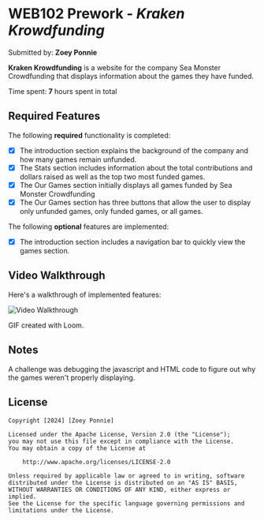 # WEB102 Prework - *Kraken Krowdfunding*

Submitted by: **Zoey Ponnie**

**Kraken Krowdfunding** is a website for the company Sea Monster Crowdfunding that displays information about the games they have funded.

Time spent: **7** hours spent in total

## Required Features

The following **required** functionality is completed:

* [X] The introduction section explains the background of the company and how many games remain unfunded.
* [X] The Stats section includes information about the total contributions and dollars raised as well as the top two most funded games.
* [X] The Our Games section initially displays all games funded by Sea Monster Crowdfunding
* [X] The Our Games section has three buttons that allow the user to display only unfunded games, only funded games, or all games.

The following **optional** features are implemented:

* [X] The introduction section includes a navigation bar to quickly view the games section.

## Video Walkthrough

Here's a walkthrough of implemented features:

<img src='https://www.loom.com/share/ffb2be68d07944cba27e0e6c2babf5ed?sid=f7222132-be90-4165-b35e-f5b3b9610912' title='Video Walkthrough' width='' alt='Video Walkthrough' />

<!-- Replace this with whatever GIF tool you used! -->
GIF created with Loom.
<!-- Recommended tools:
[Kap](https://getkap.co/) for macOS
[ScreenToGif](https://www.screentogif.com/) for Windows
[peek](https://github.com/phw/peek) for Linux. -->

## Notes

A challenge was debugging the javascript and HTML code to figure out why the games weren't properly displaying.

## License

    Copyright [2024] [Zoey Ponnie]

    Licensed under the Apache License, Version 2.0 (the "License");
    you may not use this file except in compliance with the License.
    You may obtain a copy of the License at

        http://www.apache.org/licenses/LICENSE-2.0

    Unless required by applicable law or agreed to in writing, software
    distributed under the License is distributed on an "AS IS" BASIS,
    WITHOUT WARRANTIES OR CONDITIONS OF ANY KIND, either express or implied.
    See the License for the specific language governing permissions and
    limitations under the License.
